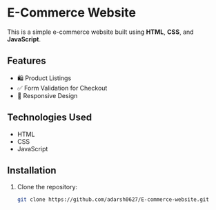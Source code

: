 # E-Commerce Website

This is a simple e-commerce website built using **HTML**, **CSS**, and **JavaScript**.

## Features
- 🛍️ Product Listings
- ✅ Form Validation for Checkout
- 📱 Responsive Design

## Technologies Used
- HTML
- CSS
- JavaScript

## Installation
1. Clone the repository:
   ```bash
   git clone https://github.com/adarsh0627/E-commerce-website.git
